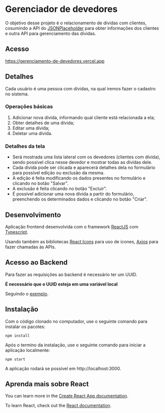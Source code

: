 # Gerenciador de devedores

O objetivo desse projeto é o relacionamento de dívidas com clientes, cosumindo a API do [JSONPlaceholder](https://jsonplaceholder.typicode.com/) para obter informações dos clientes e outra API para gerenciamento das dívidas.

## Acesso

https://gerenciamento-de-devedores.vercel.app

## Detalhes

Cada usuário é uma pessoa com dívidas, na qual iremos fazer o
cadastro no sistema.

### Operações básicas

1. Adicionar nova dívida, informando qual cliente está relacionada a ela;
2. Obter detalhes de uma dívida;
3. Editar uma dívida;
4. Deletar uma dívida.

### Detalhes da tela

- Será mostrada uma lista lateral com os devedores (clientes com dívida), sendo possível clica nesse devedor e mostrar todas as dívídas dele.
- Cada dívida pode ser clicada e aparecerá detalhes dela no formulário para possível edição ou exclusão da mesma.
- A edição é feita modificando os dados presentes no formulário e clicando no botão "Salvar".
- A exclusão é feita clicando no botão "Excluir".
- É possível adicionar uma nova dívida a partir do formulário, preenchendo os determinados dados e clicando no botão "Criar".

## Desenvolvimento

Aplicação frontend desenvolvida com o framework [ReactJS](https://pt-br.reactjs.org) com [Typescript](https://www.typescriptlang.org).

Usando também as bibliotecas [React Icons](https://react-icons.github.io/react-icons/search) para uso de icones, [Axios](https://axios-http.com) para fazer chamadas às APIs.

## Acesso ao Backend

Para fazer as requisições ao backend é necessário ter um UUID.

**É necessário que o UUID esteja em uma variável local**

Seguindo o [exemplo](https://github.com/ricardorodriguespes17/gerenciamento-de-devedores/blob/master/.env.example).

## Instalação

Com o código clonado no computador, use o seguinte comando para instalar os pacotes:

```
npm install
```

Após o termino da instalação, use o seguinte comando para iniciar a aplicação localmente:

```
npm start
```

A aplicação rodará se possível em http://localhost:3000.

## Aprenda mais sobre React

You can learn more in the [Create React App documentation](https://facebook.github.io/create-react-app/docs/getting-started).

To learn React, check out the [React documentation](https://reactjs.org/).
